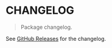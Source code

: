 # CHANGELOG

> Package changelog.

See [GitHub Releases](https://github.com/stdlib-js/string-to-grapheme-cluster-iterator-right/releases) for the changelog.